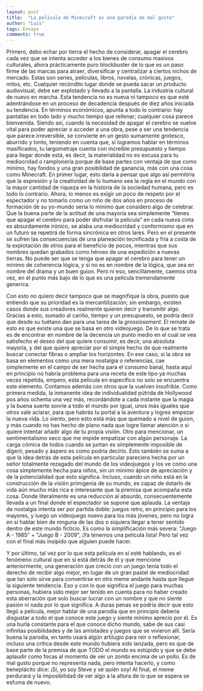 ```yaml
---
layout: post
title:  "La pelicula de Minecraft es una parodia de mal gusto"
author: "Luis"
tags: Ensayo
comments: true
---
```


Primero, debo echar por tierra el hecho de considerar, apagar el cerebro cada vez que se intenta acceder a los bienes de consumo masivos culturales, ahora prácticamente puro blockbuster de lo que es un paso firme de las marcas para atraer, diversificar y centralizar a ciertos nichos de mercado. Estas son series, películas, libros, novelas, crónicas, juegos, mitos, etc. Cualquier recóndito lugar donde se pueda sacar un producto audiovisual, debe ser explotado y llevado a la pantalla. La industria cultural de nuevo en marcha. Esta tendencia no es nueva ni tampoco es que esté adentrándose en un proceso de decadencia después de diez años iniciada su tendencia. En términos económicos, apunta a todo lo contrario: hay pantallas en todo lado y mucho tiempo que rellenar; cualquier cosa parece bienvenida. Siendo así, cuando la necesidad de apagar el cerebro se vuelve vital para poder apreciar o acceder a una obra, pese a ser una tendencia que parece irreversible, se convierte en un gesto sumamente grotesco, aburrido y tonto, teniendo en cuenta que, si logramos hablar en términos masificados, tu largometraje cuenta con increíble presupuesto y tiempo para llegar donde está, es decir, la materialidad no es excusa para tu mediocridad o ramplonería porque de base partes con ventaja de que como mínimo, hay fondos y una gran posibilidad de ganancia, más con una cosa como Minecraft. En primer lugar, esto daría a pensar que algo así permitiría que la expresión y la creatividad de lo humano sea la regla en el mundo con la mayor cantidad de riqueza en la historia de la sociedad humana, pero es todo lo contrario. Ahora, lo menos es exigir un poco de respeto por el espectador y no tomarlo como un niño de dos años en proceso de formación de su yo-mundo sería lo mínimo que considero algo de celebrar. Que la buena parte de la actitud de una mayoría sea simplemente “tienes que apagar el cerebro para poder disfrutar la película” en cada nueva cinta es absurdamente irónico, se alaba una mediocridad y conformismo que en un futuro se repetirá de forma sincrónica en otros lares. Pero en el presente se sufren las consecuencias de una planeación tecnificada y fría a costa de la explotación de otros para el beneficio de pocos, mientras que sus nombres quedan grabados como héroes de una expedición a nuevas tierras. No puede ser que se tenga que apagar el cerebro para tener un mínimo de coherencia lógica, y si no es en nombre de la lógica, que sea en nombre del drama y un buen guion. Pero ni eso, sencillamente, caemos otra vez, en el punto más bajo de lo que es una película tremendamente generica.

Con esto no quiero decir tampoco que se magnifique la obra, puesto que entiendo que su prioridad es la mercantilización; sin embargo, existen casos donde sus creadores realmente quieren decir y transmitir algo. Gracias a esto, sumado al cariño, tiempo y un presupuesto, se podría decir que desde su tuétano dan para una tarea de la *grossissement*. El remate de esto es que existe una que se basa en otro videojuego. De lo que se trata es de encontrar en nombre de la decencia un punto medio en el cual se vea satisfecho el deseo del que quiere consumir, es decir, una absoluta mayoría, y del que quiere apreciar por el simple hecho de que realmente buscar conectar fibras o ampliar los horizontes. En ese caso, si la obra se basa en elementos como una mera nostalgia o referencias, cae simplemente en el campo de ser hecha para el consumo banal, hasta aquí en principio no habría problema para una receta de este tipo ya muchas veces repetida, empero, esta película en específico no solo se encuentra este elemento. Contamos además con otros que la vuelven insufrible. Como primera medida, la inmanente idea de individualidad pútrida de Hollywood pos años ochenta una vez más, recordándote a cada instante que la magia y la buena suerte sonríe a todo el mundo por igual, unos más iguales que otros vale aclarar, para que habrás tu portal a la aventura y logres empezar la nueva vida. Lo siento, pero esto está más que quemado a nivel de guion, y más cuando no has hecho de plano nada que logre llamar atención o si quiere intentar añadir algo de tu propia visión. Otro para mencionar, un sentimentalismo seco que me impide empatizar con algún  personaje. La carga cómica de todos cuando se juntan es simplemente imposible de digerir, pesado y áspero es como podría decirlo. Esto también se suma a que la idea detrás de esta película en particular pareciera hecha por un señor totalmente rezagado del mundo de los videojuegos y los ve como una cosa simplemente hecha para niños, sin un mínimo ápice de apreciación y de la potencialidad que esto significa. Incluso, cuando un niño está en la construcción de la visión primigenia de su mundo, es capaz de dotarlo de vida aún mucho más rica e interesante que la premisa que acompaña esta cosa. Donde literalmente es una reducción al absurdo, consecuentemente llevada a un final donde el espectador se supone que aplauda. La ventaja de nostalgia intenta ser por partida doble: juegos retro, en principio para los mayores, y luego un videojuego nuevo para los más jóvenes, pero no logra en sí hablar bien de ninguna de las dos o siquiera llegar a tener sentido dentro de este mundo ficticio. Es como la simplificación más severa: "Juego A - 1985" + "Juego B - 2009", ¡Ya tenemos una película lista! Pero tal vez con el final más insípido que alguien puede hacer.

Y por último, tal vez por lo que esta película en sí esté hablando, es el fenómeno cultural que en sí está detrás de él y que mencione anteriormente, una generación que creció con un juego tenía todo el derecho de recibir algo mejor, en lugar de un gran pastel de mediocridad que tan solo sirve para convertirse en otro meme andante hasta que llegue la siguiente tendencia. Eso y con lo que significa el juego para muchas personas, hubiera sido mejor ser tenido en cuenta para no haber creado esta aberración que solo buscar lucrar con un nombre y que no siente pasión ni nada por lo que significa. A duras penas se podría decir que esto llegó a película, mejor hablar de una parodia que en principio debería disgustar a todo el que conoce este juego y siente mínimo aprecio por él. Es una burla constante para el que conoce dicho mundo, sabe de sus casi infinitas posibilidades y de las amistades y juegos que se vivieron allí. Sería buena la parodia, en tanto usará algún artilugio para reír o reflexionar, incluso una crítica desde este mundo hubiera sido lanzada, pero es que de base parte de la premisa de que TODO el mundo es estúpido y que se debe aplaudir como focas al momento de ver un zombi encima de un pollo. Es de mal gusto porque no representa nada, pero intenta hacerlo, y como beneplácito dice: ¡Sí, yo soy Steve y sé quién soy! Al final, el meme perdurará y la imposibilidad de ver algo a la altura de lo que se espera se esfuma de nuevo.
